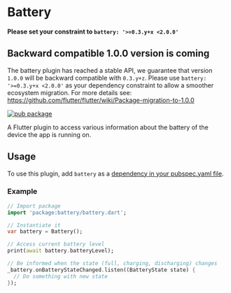 # Battery

**Please set your constraint to `battery: '>=0.3.y+x <2.0.0'`**

## Backward compatible 1.0.0 version is coming
The battery plugin has reached a stable API, we guarantee that version `1.0.0` will be backward compatible with `0.3.y+z`.
Please use `battery: '>=0.3.y+x <2.0.0'` as your dependency constraint to allow a smoother ecosystem migration.
For more details see: https://github.com/flutter/flutter/wiki/Package-migration-to-1.0.0

[![pub package](https://img.shields.io/pub/v/battery.svg)](https://pub.dartlang.org/packages/battery)

A Flutter plugin to access various information about the battery of the device the app is running on.

## Usage
To use this plugin, add `battery` as a [dependency in your pubspec.yaml file](https://flutter.io/platform-plugins/).

### Example

``` dart
// Import package
import 'package:battery/battery.dart';

// Instantiate it
var battery = Battery();

// Access current battery level
print(await battery.batteryLevel);

// Be informed when the state (full, charging, discharging) changes
_battery.onBatteryStateChanged.listen((BatteryState state) {
  // Do something with new state
});
```
